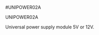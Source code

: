 <!--- PrjInfo ---> <!--- Please remove this line after manually editing --->
<!--- 00a56be08b96043df9e37d6aff7b6990 --->
<!--- Created:20170111-16:38: ---> 
<!--- Author:Mlab: ---> 
<!--- AuthorEmail:mlab@mlab.cz: ---> 
<!--- Tags:imported: ---> 
<!--- Ust:http://www.ust.cz/shop/product_info.php?cPath=22_35&products_id=127&osCsid=35c0929a00188ade4c925c7f8caec04b: ---> 
<!--- Name:UNIPOWER02A: --->
#UNIPOWER02A 
<!--- LongName --->
UNIPOWER02A
<!--- ELongName ---> 

<!--- Lead --->
Universal power supply module 5V or 12V.
<!--- ELead ---> 


​
​
<!--- Description --->
<!--- EDescription --->
<!--- Content --->
<!--- EContent --->
            
